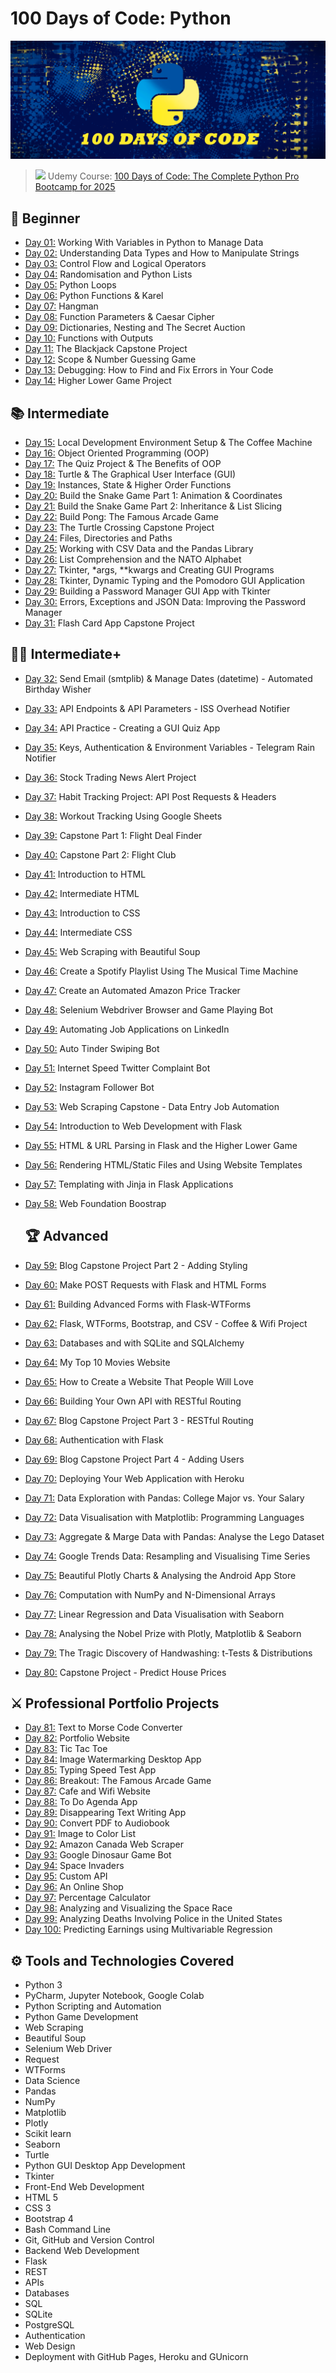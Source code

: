 # 100 Days of Code: Python
![](assests/python_code.png)

>  <img src="https://user-images.githubusercontent.com/74038190/212257472-08e52665-c503-4bd9-aa20-f5a4dae769b5.gif" width="15"> Udemy Course: [100 Days of Code: The Complete Python Pro Bootcamp for 2025](https://www.udemy.com/course/100-days-of-code/)

## 📖 Beginner 
- [Day 01:](https://github.com/2tzz/100Days_Python_Udemy/tree/main/Logs/day01) Working With Variables in Python to Manage Data
- [Day 02:](https://github.com/2tzz/100Days_Python_Udemy/tree/main/Logs/day02) Understanding Data Types and How to Manipulate Strings
- [Day 03:](https://github.com/2tzz/100Days_Python_Udemy/tree/main/Logs/day03) Control Flow and Logical Operators
- [Day 04:](https://github.com/2tzz/100Days_Python_Udemy/tree/main/Logs/day04) Randomisation and Python Lists
- [Day 05:](https://github.com/2tzz/100Days_Python_Udemy/tree/main/Logs/day05) Python Loops
- [Day 06:](https://github.com/2tzz/100Days_Python_Udemy/tree/main/Logs/day06) Python Functions & Karel
- [Day 07:](https://github.com/2tzz/100Days_Python_Udemy/tree/main/Logs/day07) Hangman
- [Day 08:](https://github.com/2tzz/100Days_Python_Udemy/tree/main/Logs/day08) Function Parameters & Caesar Cipher
- [Day 09:](https://github.com/2tzz/100Days_Python_Udemy/tree/main/Logs/day09) Dictionaries, Nesting and The Secret Auction
- [Day 10:](https://github.com/2tzz/100Days_Python_Udemy/tree/main/Logs/day10) Functions with Outputs
- [Day 11:](https://github.com/2tzz/100Days_Python_Udemy/tree/main/Logs/day11) The Blackjack Capstone Project
- [Day 12:](https://github.com/2tzz/100Days_Python_Udemy/tree/main/Logs/day12) Scope & Number Guessing Game
- [Day 13:](https://github.com/2tzz/100Days_Python_Udemy/tree/main/Logs/day13) Debugging: How to Find and Fix Errors in Your Code
- [Day 14:](https://github.com/2tzz/100Days_Python_Udemy/tree/main/Logs/day14) Higher Lower Game Project
  
## 📚 Intermediate
- [Day 15:](https://github.com/2tzz/100Days_Python_Udemy/tree/main/Logs/day15) Local Development Environment Setup & The Coffee Machine
- [Day 16:](https://github.com/2tzz/100Days_Python_Udemy/tree/main/Logs/day16) Object Oriented Programming (OOP)
- [Day 17:](https://github.com/2tzz/100Days_Python_Udemy/tree/main/Logs/day17) The Quiz Project & The Benefits of OOP
- [Day 18:](https://github.com/2tzz/100Days_Python_Udemy/tree/main/Logs/day18) Turtle & The Graphical User Interface (GUI)
- [Day 19:](https://github.com/2tzz/100Days_Python_Udemy/tree/main/Logs/day19) Instances, State & Higher Order Functions
- [Day 20:](https://github.com/2tzz/100Days_Python_Udemy/tree/main/Logs/day20) Build the Snake Game Part 1: Animation & Coordinates
- [Day 21:](https://github.com/2tzz/100Days_Python_Udemy/tree/main/Logs/day21) Build the Snake Game Part 2: Inheritance & List Slicing
- [Day 22:](https://github.com/2tzz/100Days_Python_Udemy/tree/main/Logs/day22) Build Pong: The Famous Arcade Game
- [Day 23:](https://github.com/2tzz/100Days_Python_Udemy/tree/main/Logs/day23) The Turtle Crossing Capstone Project
- [Day 24:](https://github.com/2tzz/100Days_Python_Udemy/tree/main/Logs/day24) Files, Directories and Paths
- [Day 25:](https://github.com/2tzz/100Days_Python_Udemy/tree/main/Logs/day25) Working with CSV Data and the Pandas Library
- [Day 26:](https://github.com/2tzz/100Days_Python_Udemy/tree/main/Logs/day26) List Comprehension and the NATO Alphabet
- [Day 27:](https://github.com/2tzz/100Days_Python_Udemy/tree/main/Logs/day27) Tkinter, *args, **kwargs and Creating GUI Programs
- [Day 28:](https://github.com/2tzz/100Days_Python_Udemy/tree/main/Logs/day28) Tkinter, Dynamic Typing and the Pomodoro GUI Application
- [Day 29:](https://github.com/2tzz/100Days_Python_Udemy/tree/main/Logs/day29) Building a Password Manager GUI App with Tkinter
- [Day 30:](https://github.com/2tzz/100Days_Python_Udemy/tree/main/Logs/day30) Errors, Exceptions and JSON Data: Improving the Password Manager
- [Day 31:](https://github.com/2tzz/100Days_Python_Udemy/tree/main/Logs/day31) Flash Card App Capstone Project
  
## 👨‍💻 Intermediate+
- [Day 32:](https://github.com/2tzz/100Days_Python_Udemy/tree/main/Logs/day32) Send Email (smtplib) & Manage Dates (datetime) - Automated Birthday Wisher
- [Day 33:](https://github.com/2tzz/100Days_Python_Udemy/tree/main/Logs/day33) API Endpoints & API Parameters - ISS Overhead Notifier
- [Day 34:](https://github.com/2tzz/100Days_Python_Udemy/tree/main/Logs/day34) API Practice - Creating a GUI Quiz App
- [Day 35:](https://github.com/2tzz/100Days_Python_Udemy/tree/main/Logs/day35) Keys, Authentication & Environment Variables - Telegram Rain Notifier
- [Day 36:](https://github.com/2tzz/100Days_Python_Udemy/tree/main/Logs/day36) Stock Trading News Alert Project
- [Day 37:](https://github.com/2tzz/100Days_Python_Udemy/tree/main/Logs/day37) Habit Tracking Project: API Post Requests & Headers
- [Day 38:](https://github.com/2tzz/100Days_Python_Udemy/tree/main/Logs/day38) Workout Tracking Using Google Sheets
- [Day 39:](https://github.com/2tzz/100Days_Python_Udemy/tree/main/Logs/day39) Capstone Part 1: Flight Deal Finder
- [Day 40:](https://github.com/2tzz/100Days_Python_Udemy/tree/main/Logs/day40) Capstone Part 2: Flight Club
- [Day 41:](https://github.com/2tzz/100Days_Python_Udemy/tree/main/Logs/day41) Introduction to HTML
- [Day 42:](https://github.com/2tzz/100Days_Python_Udemy/tree/main/Logs/day42) Intermediate HTML
- [Day 43:](https://github.com/2tzz/100Days_Python_Udemy/tree/main/Logs/day43) Introduction to CSS
- [Day 44:](https://github.com/2tzz/100Days_Python_Udemy/tree/main/Logs/day44) Intermediate CSS
- [Day 45:](https://github.com/2tzz/100Days_Python_Udemy/tree/main/Logs/day45) Web Scraping with Beautiful Soup
- [Day 46:](https://github.com/2tzz/100Days_Python_Udemy/tree/main/Logs/day46) Create a Spotify Playlist Using The Musical Time Machine
- [Day 47:](https://github.com/2tzz/100Days_Python_Udemy/tree/main/Logs/day47) Create an Automated Amazon Price Tracker
- [Day 48:](https://github.com/2tzz/100Days_Python_Udemy/tree/main/Logs/day48) Selenium Webdriver Browser and Game Playing Bot
- [Day 49:](https://github.com/2tzz/100Days_Python_Udemy/tree/main/Logs/day49) Automating Job Applications on LinkedIn
- [Day 50:](https://github.com/2tzz/100Days_Python_Udemy/tree/main/Logs/day50) Auto Tinder Swiping Bot
- [Day 51:](https://github.com/2tzz/100Days_Python_Udemy/tree/main/Logs/day51) Internet Speed Twitter Complaint Bot
- [Day 52:](https://github.com/2tzz/100Days_Python_Udemy/tree/main/Logs/day52) Instagram Follower Bot
- [Day 53:](https://github.com/2tzz/100Days_Python_Udemy/tree/main/Logs/day53) Web Scraping Capstone - Data Entry Job Automation
- [Day 54:](https://github.com/2tzz/100Days_Python_Udemy/tree/main/Logs/day54) Introduction to Web Development with Flask
- [Day 55:](https://github.com/2tzz/100Days_Python_Udemy/tree/main/Logs/day55) HTML & URL Parsing in Flask and the Higher Lower Game
- [Day 56:](https://github.com/2tzz/100Days_Python_Udemy/tree/main/Logs/day56) Rendering HTML/Static Files and Using Website Templates
- [Day 57:](https://github.com/2tzz/100Days_Python_Udemy/tree/main/Logs/day57) Templating with Jinja in Flask Applications
- [Day 58:](https://github.com/2tzz/100Days_Python_Udemy/tree/main/Logs/day58) Web Foundation Boostrap
  
  ## 🏆 Advanced
- [Day 59:](https://github.com/2tzz/100Days_Python_Udemy/tree/main/Logs/day59) Blog Capstone Project Part 2 - Adding Styling
- [Day 60:](https://github.com/2tzz/100Days_Python_Udemy/tree/main/Logs/day60) Make POST Requests with Flask and HTML Forms
- [Day 61:](https://github.com/2tzz/100Days_Python_Udemy/tree/main/Logs/day61) Building Advanced Forms with Flask-WTForms
- [Day 62:](https://github.com/2tzz/100Days_Python_Udemy/tree/main/Logs/day62) Flask, WTForms, Bootstrap, and CSV - Coffee & Wifi Project
- [Day 63:](https://github.com/2tzz/100Days_Python_Udemy/tree/main/Logs/day63) Databases and with SQLite and SQLAlchemy
- [Day 64:](https://github.com/2tzz/100Days_Python_Udemy/tree/main/Logs/day64) My Top 10 Movies Website
- [Day 65:](https://github.com/2tzz/100Days_Python_Udemy/tree/main/Logs/day65) How to Create a Website That People Will Love
- [Day 66:](https://github.com/2tzz/100Days_Python_Udemy/tree/main/Logs/day66) Building Your Own API with RESTful Routing
- [Day 67:](https://github.com/2tzz/100Days_Python_Udemy/tree/main/Logs/day67) Blog Capstone Project Part 3 - RESTful Routing
- [Day 68:](https://github.com/2tzz/100Days_Python_Udemy/tree/main/Logs/day68) Authentication with Flask
- [Day 69:](https://github.com/2tzz/100Days_Python_Udemy/tree/main/Logs/day69) Blog Capstone Project Part 4 - Adding Users
- [Day 70:](https://github.com/2tzz/100Days_Python_Udemy/tree/main/Logs/day70) Deploying Your Web Application with Heroku
- [Day 71:](https://github.com/2tzz/100Days_Python_Udemy/tree/main/Logs/day71) Data Exploration with Pandas: College Major vs. Your Salary
- [Day 72:](https://github.com/2tzz/100Days_Python_Udemy/tree/main/Logs/day72) Data Visualisation with Matplotlib: Programming Languages
- [Day 73:](https://github.com/phillipai/100-days-of-code-python/tree/main/day73) Aggregate & Marge Data with Pandas: Analyse the Lego Dataset
- [Day 74:](https://github.com/phillipai/100-days-of-code-python/tree/main/day74) Google Trends Data: Resampling and Visualising Time Series
- [Day 75:](https://github.com/phillipai/100-days-of-code-python/tree/main/day75) Beautiful Plotly Charts & Analysing the Android App Store
- [Day 76:](https://github.com/phillipai/100-days-of-code-python/tree/main/day76) Computation with NumPy and N-Dimensional Arrays
- [Day 77:](https://github.com/phillipai/100-days-of-code-python/tree/main/day77) Linear Regression and Data Visualisation with Seaborn
- [Day 78:](https://github.com/phillipai/100-days-of-code-python/tree/main/day78) Analysing the Nobel Prize with Plotly, Matplotlib & Seaborn
- [Day 79:](https://github.com/phillipai/100-days-of-code-python/tree/main/day79) The Tragic Discovery of Handwashing: t-Tests & Distributions
- [Day 80:](https://github.com/phillipai/100-days-of-code-python/tree/main/day80) Capstone Project - Predict House Prices

## ⚔ Professional Portfolio Projects
- [Day 81:](https://github.com/phillipai/100-days-of-code-python/tree/main/day81) Text to Morse Code Converter
- [Day 82:](https://github.com/phillipai/100-days-of-code-python/tree/main/day82) Portfolio Website
- [Day 83:](https://github.com/phillipai/100-days-of-code-python/tree/main/day83) Tic Tac Toe
- [Day 84:](https://github.com/phillipai/100-days-of-code-python/tree/main/day84) Image Watermarking Desktop App
- [Day 85:](https://github.com/phillipai/100-days-of-code-python/tree/main/day85) Typing Speed Test App
- [Day 86:](https://github.com/phillipai/100-days-of-code-python/tree/main/day86) Breakout: The Famous Arcade Game
- [Day 87:](https://github.com/phillipai/100-days-of-code-python/tree/main/day87) Cafe and Wifi Website
- [Day 88:](https://github.com/phillipai/100-days-of-code-python/tree/main/day88) To Do Agenda App
- [Day 89:](https://github.com/phillipai/100-days-of-code-python/tree/main/day89) Disappearing Text Writing App
- [Day 90:](https://github.com/phillipai/100-days-of-code-python/tree/main/day90) Convert PDF to Audiobook
- [Day 91:](https://github.com/phillipai/100-days-of-code-python/tree/main/day91) Image to Color List
- [Day 92:](https://github.com/phillipai/100-days-of-code-python/tree/main/day92) Amazon Canada Web Scraper
- [Day 93:](https://github.com/phillipai/100-days-of-code-python/tree/main/day93) Google Dinosaur Game Bot
- [Day 94:](https://github.com/phillipai/100-days-of-code-python/tree/main/day94) Space Invaders
- [Day 95:](https://github.com/phillipai/100-days-of-code-python/tree/main/day95) Custom API
- [Day 96:](https://github.com/phillipai/100-days-of-code-python/tree/main/day96) An Online Shop
- [Day 97:](https://github.com/phillipai/100-days-of-code-python/tree/main/day97) Percentage Calculator
- [Day 98:](https://github.com/phillipai/100-days-of-code-python/tree/main/day98) Analyzing and Visualizing the Space Race
- [Day 99:](https://github.com/phillipai/100-days-of-code-python/tree/main/day99) Analyzing Deaths Involving Police in the United States
- [Day 100:](https://github.com/phillipai/100-days-of-code-python/tree/main/day100) Predicting Earnings using Multivariable Regression

## ⚙ Tools and Technologies Covered
- Python 3
- PyCharm, Jupyter Notebook, Google Colab
- Python Scripting and Automation
- Python Game Development
- Web Scraping
- Beautiful Soup
- Selenium Web Driver
- Request
- WTForms
- Data Science
- Pandas
- NumPy
- Matplotlib
- Plotly
- Scikit learn
- Seaborn
- Turtle
- Python GUI Desktop App Development
- Tkinter
- Front-End Web Development
- HTML 5
- CSS 3
- Bootstrap 4
- Bash Command Line
- Git, GitHub and Version Control
- Backend Web Development
- Flask
- REST
- APIs
- Databases
- SQL
- SQLite
- PostgreSQL
- Authentication
- Web Design
- Deployment with GitHub Pages, Heroku and GUnicorn
